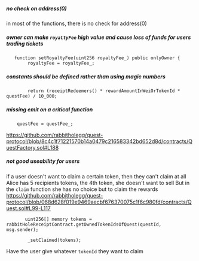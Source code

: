 ##### no check on address(0)
in most of the functions, there is no check for address(0)
##### owner can make `royaltyFee` high value and cause loss of funds for users trading tickets
```
   function setRoyaltyFee(uint256 royaltyFee_) public onlyOwner {
        royaltyFee = royaltyFee_;
```
##### constants should be defined rather than using magic numbers
```
        return (receiptRedeemers() * rewardAmountInWeiOrTokenId * questFee) / 10_000;
```
##### missing emit on a critical function
```
    questFee = questFee_;
```
https://github.com/rabbitholegg/quest-protocol/blob/8c4c1f71221570b14a0479c216583342bd652d8d/contracts/QuestFactory.sol#L188
##### not good useability for users
 if a user doesn't want to claim a certain token, then they can't claim at all
Alice has 5  recipients tokens, the  4th token, she doesn't want to sell 
But in the `claim` function she has no choice but to claim the rewards 
https://github.com/rabbitholegg/quest-protocol/blob/068d628f019e9469aecbf676370075c1f6c980fd/contracts/Quest.sol#L99-L117
```solidity
       uint256[] memory tokens = rabbitHoleReceiptContract.getOwnedTokenIdsOfQuest(questId, msg.sender);
```
```solidity
        _setClaimed(tokens);

```
Have  the user give whatever  `tokenId` they want to claim 
